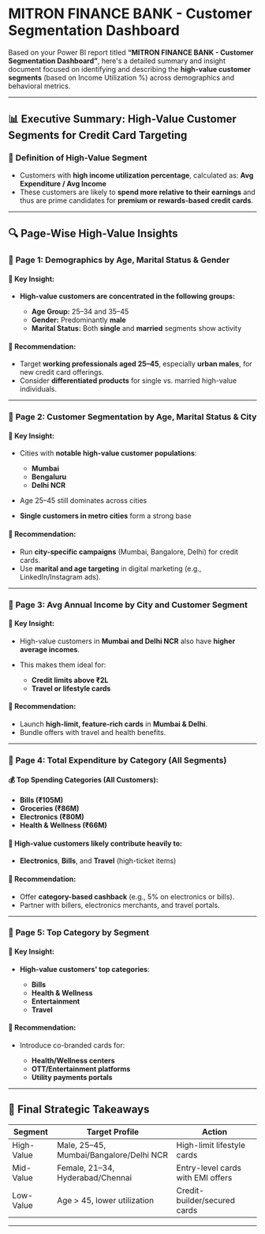 # MITRON FINANCE BANK - Customer Segmentation Dashboard

Based on your Power BI report titled **“MITRON FINANCE BANK - Customer Segmentation Dashboard”**, here's a detailed summary and insight document focused on identifying and describing the **high-value customer segments** (based on Income Utilization %) across demographics and behavioral metrics.

---

## 📊 **Executive Summary: High-Value Customer Segments for Credit Card Targeting**

### 🔹 **Definition of High-Value Segment**

* Customers with **high income utilization percentage**, calculated as:
  **Avg Expenditure / Avg Income**
* These customers are likely to **spend more relative to their earnings** and thus are prime candidates for **premium or rewards-based credit cards**.

---

## 🔍 **Page-Wise High-Value Insights**

### 📄 **Page 1: Demographics by Age, Marital Status & Gender**

#### 🧠 Key Insight:

* **High-value customers are concentrated in the following groups:**

  * **Age Group:** 25–34 and 35–45
  * **Gender:** Predominantly **male**
  * **Marital Status:** Both **single** and **married** segments show activity

#### 🎯 Recommendation:

* Target **working professionals aged 25–45**, especially **urban males**, for new credit card offerings.
* Consider **differentiated products** for single vs. married high-value individuals.

---

### 📄 **Page 2: Customer Segmentation by Age, Marital Status & City**

#### 🧠 Key Insight:

* Cities with **notable high-value customer populations**:

  * **Mumbai**
  * **Bengaluru**
  * **Delhi NCR**
* Age 25–45 still dominates across cities
* **Single customers in metro cities** form a strong base

#### 🎯 Recommendation:

* Run **city-specific campaigns** (Mumbai, Bangalore, Delhi) for credit cards.
* Use **marital and age targeting** in digital marketing (e.g., LinkedIn/Instagram ads).

---

### 📄 **Page 3: Avg Annual Income by City and Customer Segment**

#### 🧠 Key Insight:

* High-value customers in **Mumbai and Delhi NCR** also have **higher average incomes**.
* This makes them ideal for:

  * **Credit limits above ₹2L**
  * **Travel or lifestyle cards**

#### 🎯 Recommendation:

* Launch **high-limit, feature-rich cards** in **Mumbai & Delhi**.
* Bundle offers with travel and health benefits.

---

### 📄 **Page 4: Total Expenditure by Category (All Segments)**

#### 💰 Top Spending Categories (All Customers):

* **Bills (₹105M)**
* **Groceries (₹86M)**
* **Electronics (₹80M)**
* **Health & Wellness (₹66M)**

#### 🧠 High-value customers likely contribute heavily to:

* **Electronics**, **Bills**, and **Travel** (high-ticket items)

#### 🎯 Recommendation:

* Offer **category-based cashback** (e.g., 5% on electronics or bills).
* Partner with billers, electronics merchants, and travel portals.

---

### 📄 **Page 5: Top Category by Segment**

#### 🧠 Key Insight:

* **High-value customers' top categories**:

  * **Bills**
  * **Health & Wellness**
  * **Entertainment**
  * **Travel**

#### 🎯 Recommendation:

* Introduce co-branded cards for:

  * **Health/Wellness centers**
  * **OTT/Entertainment platforms**
  * **Utility payments portals**

---

## 📌 Final Strategic Takeaways

| Segment    | Target Profile                          | Action                            |
| ---------- | --------------------------------------- | --------------------------------- |
| High-Value | Male, 25–45, Mumbai/Bangalore/Delhi NCR | High-limit lifestyle cards        |
| Mid-Value  | Female, 21–34, Hyderabad/Chennai        | Entry-level cards with EMI offers |
| Low-Value  | Age > 45, lower utilization             | Credit-builder/secured cards      |

---
